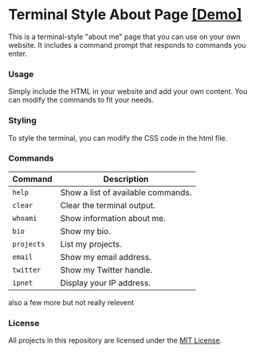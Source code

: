 # Terminal Style About Page [[Demo]](https://sircryptic.github.io/Basic-Websites-Portfolio/Terminal%20Style%20About%20Page/Terminal%20Style%20About%20Page/)
This is a terminal-style "about me" page that you can use on your own website. It includes a command prompt that responds to commands you enter.

### Usage
Simply include the HTML in your website and add your own content. You can modify the commands to fit your needs.

### Styling
To style the terminal, you can modify the CSS code in the html file.

### Commands

| Command | Description |
| ------- | ----------- |
| `help` | Show a list of available commands. |
| `clear` | Clear the terminal output. |
| `whoami` | Show information about me. |
| `bio` | Show my bio. |
| `projects` | List my projects. |
| `email` | Show my email address. |
| `twitter` | Show my Twitter handle. |
| `ipnet` | Display your IP address. |

also a few more but not really relevent

### License
All projects in this repository are licensed under the [MIT License](https://github.com/SirCryptic/Basic-Websites-Portfolio/blob/main/LICENSE).
